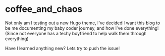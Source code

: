 # coffee_and_chaos
Not only am I testing out a new Hugo theme, I've decided I want this blog to be me documenting my baby coder journey, and how I've done everything! (Since not everyone has a techy boyfriend to help walk them through everything)

Have I learned anything new? Lets try to push the issue!